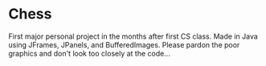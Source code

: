 # Chess
First major personal project in the months after first CS class. Made in Java using JFrames, JPanels, and BufferedImages. Please pardon the poor graphics and don't look too closely at the code...
